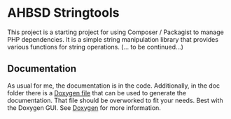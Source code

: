# AHBSD Stringtools
This project is a starting project for using Composer / Packagist to manage PHP 
dependencies. 
It is a simple string manipulation library that provides various functions for string 
operations. (… to be continued…)

## Documentation
As usual for me, the documentation is in the code. Additionally, in the doc folder there is a 
[Doxygen file](doc/stringtools.doxy) that can be used to generate the documentation.
That file should be overworked to fit your needs. Best with the Doxygen GUI.
See [Doxygen](https://www.doxygen.nl) for more information.
